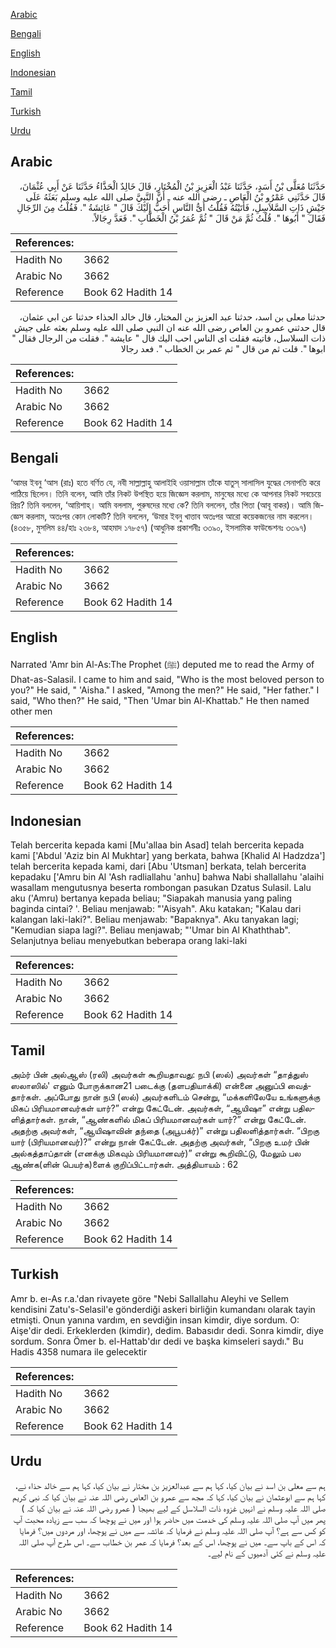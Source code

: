 [Arabic](#arabic)

[Bengali](#bengali)

[English](#english)

[Indonesian](#indonesian)

[Tamil](#tamil)

[Turkish](#turkish)

[Urdu](#urdu)

## Arabic


<div dir="rtl" lang="ar" style={{fontSize:'larger',backgroundColor:'#f8f9fa',padding:20}}>
حَدَّثَنَا مُعَلَّى بْنُ أَسَدٍ، حَدَّثَنَا عَبْدُ الْعَزِيزِ بْنُ الْمُخْتَارِ، قَالَ خَالِدٌ الْحَذَّاءُ حَدَّثَنَا عَنْ أَبِي عُثْمَانَ، قَالَ حَدَّثَنِي عَمْرُو بْنُ الْعَاصِ ـ رضى الله عنه ـ أَنَّ النَّبِيَّ صلى الله عليه وسلم بَعَثَهُ عَلَى جَيْشِ ذَاتِ السَّلاَسِلِ، فَأَتَيْتُهُ فَقُلْتُ أَىُّ النَّاسِ أَحَبُّ إِلَيْكَ قَالَ ‏"‏ عَائِشَةُ ‏"‏‏.‏ فَقُلْتُ مِنَ الرِّجَالِ فَقَالَ ‏"‏ أَبُوهَا ‏"‏‏.‏ قُلْتُ ثُمَّ مَنْ قَالَ ‏"‏ ثُمَّ عُمَرُ بْنُ الْخَطَّابِ ‏"‏‏.‏ فَعَدَّ رِجَالاً‏.‏
</div>
<div style={{backgroundColor:'#f8f9fa',padding:20, marginBottom: 10}}><table> <thead> <tr> <th>References:</th> <th></th> </tr> </thead> <tbody><tr><td>Hadith No</td><td>3662</td></tr><tr><td>Arabic No</td><td>3662</td></tr><tr><td>Reference</td><td>Book 62 Hadith 14</td></tr></tbody></table></div>


<div dir="rtl" lang="ar" style={{fontSize:'larger',backgroundColor:'#f8f9fa',padding:20}}>
حدثنا معلى بن اسد، حدثنا عبد العزيز بن المختار، قال خالد الحذاء حدثنا عن ابي عثمان، قال حدثني عمرو بن العاص رضى الله عنه ان النبي صلى الله عليه وسلم بعثه على جيش ذات السلاسل، فاتيته فقلت اى الناس احب اليك قال " عايشة ". فقلت من الرجال فقال " ابوها ". قلت ثم من قال " ثم عمر بن الخطاب ". فعد رجالا
</div>
<div style={{backgroundColor:'#f8f9fa',padding:20, marginBottom: 10}}><table> <thead> <tr> <th>References:</th> <th></th> </tr> </thead> <tbody><tr><td>Hadith No</td><td>3662</td></tr><tr><td>Arabic No</td><td>3662</td></tr><tr><td>Reference</td><td>Book 62 Hadith 14</td></tr></tbody></table></div>

## Bengali


<div dir="ltr" lang="bn" style={{fontSize:'larger',backgroundColor:'#f8f9fa',padding:20}}>
‘আমর ইবনু ‘আস (রাঃ) হতে বর্ণিত যে, নবী সাল্লাল্লাহু আলাইহি ওয়াসাল্লাম তাঁকে যাতুস্ সালাসিল যুদ্ধের সেনাপতি করে পাঠিয়ে ছিলেন। তিনি বলেন, আমি তাঁর নিকট উপস্থিত হয়ে জিজ্ঞেস করলাম, মানুষের মধ্যে কে আপনার নিকট সবচেয়ে প্রিয়? তিনি বললেন, ‘আয়িশাহ্। আমি বললাম, পুরুষদের মধ্যে কে? তিনি বললেন, তাঁর পিতা (আবূ বাকর)। আমি জিজ্ঞেস করলাম, অতঃপর কোন লোকটি? তিনি বললেন, ‘উমার ইবনু খাত্তাব অতঃপর আরো কয়েকজনের নাম করলেন। (৪৩৫৮, মুসলিম ৪৪/হাঃ ২৩৮৪, আহমাদ ১৭৮৫৭) (আধুনিক প্রকাশনীঃ ৩৩৯০, ইসলামিক ফাউন্ডেশনঃ ৩৩৯৭)
</div>
<div style={{backgroundColor:'#f8f9fa',padding:20, marginBottom: 10}}><table> <thead> <tr> <th>References:</th> <th></th> </tr> </thead> <tbody><tr><td>Hadith No</td><td>3662</td></tr><tr><td>Arabic No</td><td>3662</td></tr><tr><td>Reference</td><td>Book 62 Hadith 14</td></tr></tbody></table></div>

## English


<div dir="ltr" lang="en" style={{fontSize:'larger',backgroundColor:'#f8f9fa',padding:20}}>
Narrated 'Amr bin Al-As:The Prophet (ﷺ) deputed me to read the Army of Dhat-as-Salasil. I came to him and said, "Who is the most beloved person to you?" He said, " 'Aisha." I asked, "Among the men?" He said, "Her father." I said, "Who then?" He said, "Then 'Umar bin Al-Khattab." He then named other men
</div>
<div style={{backgroundColor:'#f8f9fa',padding:20, marginBottom: 10}}><table> <thead> <tr> <th>References:</th> <th></th> </tr> </thead> <tbody><tr><td>Hadith No</td><td>3662</td></tr><tr><td>Arabic No</td><td>3662</td></tr><tr><td>Reference</td><td>Book 62 Hadith 14</td></tr></tbody></table></div>

## Indonesian


<div dir="ltr" lang="id" style={{fontSize:'larger',backgroundColor:'#f8f9fa',padding:20}}>
Telah bercerita kepada kami [Mu'allaa bin Asad] telah bercerita kepada kami ['Abdul 'Aziz bin Al Mukhtar] yang berkata, bahwa [Khalid Al Hadzdza'] telah bercerita kepada kami, dari [Abu 'Utsman] berkata, telah bercerita kepadaku ['Amru bin Al 'Ash radliallahu 'anhu] bahwa Nabi shallallahu 'alaihi wasallam mengutusnya beserta rombongan pasukan Dzatus Sulasil. Lalu aku ('Amru) bertanya kepada beliau; "Siapakah manusia yang paling baginda cintai? '. Beliau menjawab: "'Aisyah". Aku katakan; "Kalau dari kalangan laki-laki?". Beliau menjawab: "Bapaknya". Aku tanyakan lagi; "Kemudian siapa lagi?". Beliau menjawab; "'Umar bin Al Khaththab". Selanjutnya beliau menyebutkan beberapa orang laki-laki
</div>
<div style={{backgroundColor:'#f8f9fa',padding:20, marginBottom: 10}}><table> <thead> <tr> <th>References:</th> <th></th> </tr> </thead> <tbody><tr><td>Hadith No</td><td>3662</td></tr><tr><td>Arabic No</td><td>3662</td></tr><tr><td>Reference</td><td>Book 62 Hadith 14</td></tr></tbody></table></div>

## Tamil


<div dir="ltr" lang="ta" style={{fontSize:'larger',backgroundColor:'#f8f9fa',padding:20}}>
அம்ர் பின் அல்ஆஸ் (ரலி) அவர்கள் கூறியதாவது: நபி (ஸல்) அவர்கள் “தாத்துஸ் ஸலாஸில்' எனும் போருக்கான21 படைக்கு (தளபதியாக்கி) என்னை அனுப்பி வைத்தார்கள். அப்போது நான் நபி (ஸல்) அவர்களிடம் சென்று, “மக்களிலேயே உங்களுக்கு மிகப் பிரியமானவர்கள் யார்?” என்று கேட்டேன். அவர்கள், “ஆயிஷா” என்று பதிலளித்தார்கள். நான், “ஆண்களில் மிகப் பிரியமானவர்கள் யார்?” என்று கேட்டேன். அதற்கு அவர்கள், “ஆயிஷாவின் தந்தை (அபூபக்ர்)” என்று பதிலளித்தார்கள். “பிறகு யார் (பிரியமானவர்)?” என்று நான் கேட்டேன். அதற்கு அவர்கள், “பிறகு உமர் பின் அல்கத்தாப்தான் (எனக்கு மிகவும் பிரியமானவர்)” என்று கூறிவிட்டு, மேலும் பல ஆண்க(ளின் பெயர்க)ளைக் குறிப்பிட்டார்கள். அத்தியாயம் : 62
</div>
<div style={{backgroundColor:'#f8f9fa',padding:20, marginBottom: 10}}><table> <thead> <tr> <th>References:</th> <th></th> </tr> </thead> <tbody><tr><td>Hadith No</td><td>3662</td></tr><tr><td>Arabic No</td><td>3662</td></tr><tr><td>Reference</td><td>Book 62 Hadith 14</td></tr></tbody></table></div>

## Turkish


<div dir="ltr" lang="tr" style={{fontSize:'larger',backgroundColor:'#f8f9fa',padding:20}}>
Amr b. eı-As r.a.'dan rivayete göre "Nebi Sallallahu Aleyhi ve Sellem kendisini Zatu's-Selasil'e gönderdiği askeri birliğin kumandanı olarak tayin etmişti. Onun yanına vardım, en sevdiğin insan kimdir, diye sordum. O: Aişe'dir dedi. Erkeklerden (kimdir), dedim. Babasıdır dedi. Sonra kimdir, diye sordum. Sonra Ömer b. el-Hattab'dır dedi ve başka kimseleri saydı." Bu Hadis 4358 numara ile gelecektir
</div>
<div style={{backgroundColor:'#f8f9fa',padding:20, marginBottom: 10}}><table> <thead> <tr> <th>References:</th> <th></th> </tr> </thead> <tbody><tr><td>Hadith No</td><td>3662</td></tr><tr><td>Arabic No</td><td>3662</td></tr><tr><td>Reference</td><td>Book 62 Hadith 14</td></tr></tbody></table></div>

## Urdu


<div dir="rtl" lang="ur" style={{fontSize:'larger',backgroundColor:'#f8f9fa',padding:20}}>
ہم سے معلی بن اسد نے بیان کیا، کہا ہم سے عبدالعزیز بن مختار نے بیان کیا، کہا ہم سے خالد حذاء نے، کہا ہم سے ابوعثمان نے بیان کیا، کہا کہ مجھ سے عمرو بن العاص رضی اللہ عنہ نے بیان کیا کہ نبی کریم صلی اللہ علیہ وسلم نے انہیں غزوہ ذات السلاسل کے لیے بھیجا ( عمرو رضی اللہ عنہ نے بیان کیا کہ ) پھر میں آپ صلی اللہ علیہ وسلم کی خدمت میں حاضر ہوا اور میں نے پوچھا کہ سب سے زیادہ محبت آپ کو کس سے ہے؟ آپ صلی اللہ علیہ وسلم نے فرمایا کہ عائشہ سے میں نے پوچھا، اور مردوں میں؟ فرمایا کہ اس کے باپ سے۔ میں نے پوچھا، اس کے بعد؟ فرمایا کہ عمر بن خطاب سے۔ اس طرح آپ صلی اللہ علیہ وسلم نے کئی آدمیوں کے نام لیے۔
</div>
<div style={{backgroundColor:'#f8f9fa',padding:20, marginBottom: 10}}><table> <thead> <tr> <th>References:</th> <th></th> </tr> </thead> <tbody><tr><td>Hadith No</td><td>3662</td></tr><tr><td>Arabic No</td><td>3662</td></tr><tr><td>Reference</td><td>Book 62 Hadith 14</td></tr></tbody></table></div>